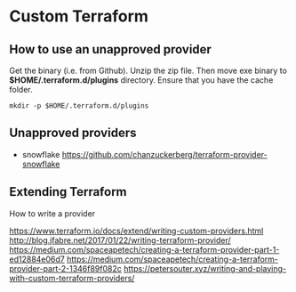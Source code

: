 
# Custom Terraform

## How to use an unapproved provider

Get the binary (i.e. from Github).
Unzip the zip file.
Then move exe binary to **$HOME/.terraform.d/plugins** directory.
Ensure that you have the cache folder.

```cli
mkdir -p $HOME/.terraform.d/plugins
```

## Unapproved providers

- snowflake
<https://github.com/chanzuckerberg/terraform-provider-snowflake>

## Extending Terraform

How to write a provider

<https://www.terraform.io/docs/extend/writing-custom-providers.html>
<http://blog.jfabre.net/2017/01/22/writing-terraform-provider/>
<https://medium.com/spaceapetech/creating-a-terraform-provider-part-1-ed12884e06d7>
<https://medium.com/spaceapetech/creating-a-terraform-provider-part-2-1346f89f082c>
<https://petersouter.xyz/writing-and-playing-with-custom-terraform-providers/>

